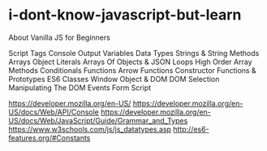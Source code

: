 # i-dont-know-javascript-but-learn
About Vanilla JS for Beginners

Script Tags
Console Output
Variables
Data Types
Strings & String Methods
Arrays
Object Literals
Arrays Of Objects & JSON
Loops
High Order Array Methods
Conditionals
Functions
Arrow Functions
Constructor Functions & Prototypes
ES6 Classes
Window Object & DOM
DOM Selection
Manipulating The DOM
Events
Form Script

https://developer.mozilla.org/en-US/
https://developer.mozilla.org/en-US/docs/Web/API/Console
https://developer.mozilla.org/en-US/docs/Web/JavaScript/Guide/Grammar_and_Types
https://www.w3schools.com/js/js_datatypes.asp
http://es6-features.org/#Constants
